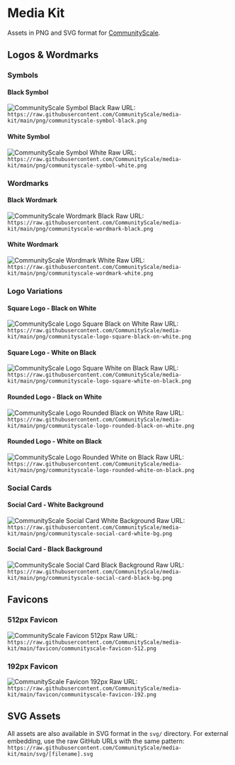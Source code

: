 # Media Kit

Assets in PNG and SVG format for [CommunityScale](https://communityscale.com/).

## Logos & Wordmarks

### Symbols

#### Black Symbol
![CommunityScale Symbol Black](png/communityscale-symbol-black.png)
Raw URL: `https://raw.githubusercontent.com/CommunityScale/media-kit/main/png/communityscale-symbol-black.png`

#### White Symbol
![CommunityScale Symbol White](png/communityscale-symbol-white.png)
Raw URL: `https://raw.githubusercontent.com/CommunityScale/media-kit/main/png/communityscale-symbol-white.png`

### Wordmarks

#### Black Wordmark
![CommunityScale Wordmark Black](png/communityscale-wordmark-black.png)
Raw URL: `https://raw.githubusercontent.com/CommunityScale/media-kit/main/png/communityscale-wordmark-black.png`

#### White Wordmark
![CommunityScale Wordmark White](png/communityscale-wordmark-white.png)
Raw URL: `https://raw.githubusercontent.com/CommunityScale/media-kit/main/png/communityscale-wordmark-white.png`

### Logo Variations

#### Square Logo - Black on White
![CommunityScale Logo Square Black on White](png/communityscale-logo-square-black-on-white.png)
Raw URL: `https://raw.githubusercontent.com/CommunityScale/media-kit/main/png/communityscale-logo-square-black-on-white.png`

#### Square Logo - White on Black
![CommunityScale Logo Square White on Black](png/communityscale-logo-square-white-on-black.png)
Raw URL: `https://raw.githubusercontent.com/CommunityScale/media-kit/main/png/communityscale-logo-square-white-on-black.png`

#### Rounded Logo - Black on White
![CommunityScale Logo Rounded Black on White](png/communityscale-logo-rounded-black-on-white.png)
Raw URL: `https://raw.githubusercontent.com/CommunityScale/media-kit/main/png/communityscale-logo-rounded-black-on-white.png`

#### Rounded Logo - White on Black
![CommunityScale Logo Rounded White on Black](png/communityscale-logo-rounded-white-on-black.png)
Raw URL: `https://raw.githubusercontent.com/CommunityScale/media-kit/main/png/communityscale-logo-rounded-white-on-black.png`

### Social Cards

#### Social Card - White Background
![CommunityScale Social Card White Background](png/communityscale-social-card-white-bg.png)
Raw URL: `https://raw.githubusercontent.com/CommunityScale/media-kit/main/png/communityscale-social-card-white-bg.png`

#### Social Card - Black Background
![CommunityScale Social Card Black Background](png/communityscale-social-card-black-bg.png)
Raw URL: `https://raw.githubusercontent.com/CommunityScale/media-kit/main/png/communityscale-social-card-black-bg.png`

## Favicons

### 512px Favicon
![CommunityScale Favicon 512px](favicon/communityscale-favicon-512.png)
Raw URL: `https://raw.githubusercontent.com/CommunityScale/media-kit/main/favicon/communityscale-favicon-512.png`

### 192px Favicon
![CommunityScale Favicon 192px](favicon/communityscale-favicon-192.png)
Raw URL: `https://raw.githubusercontent.com/CommunityScale/media-kit/main/favicon/communityscale-favicon-192.png`

## SVG Assets

All assets are also available in SVG format in the `svg/` directory. For external embedding, use the raw GitHub URLs with the same pattern:
`https://raw.githubusercontent.com/CommunityScale/media-kit/main/svg/[filename].svg`
